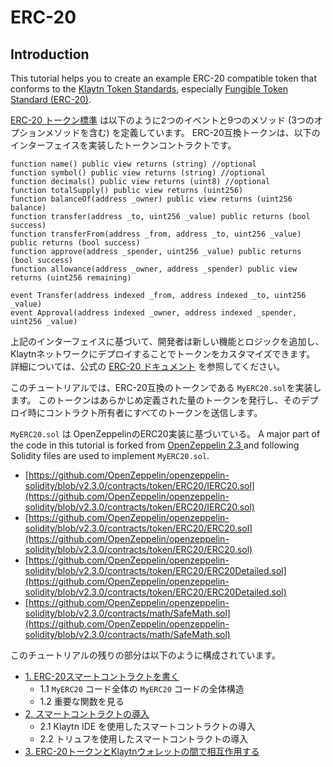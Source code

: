 # ERC-20 <a id="erc-20"></a>

## Introduction <a id="introduction"></a>

This tutorial helps you to create an example ERC-20 compatible token that conforms to the [Klaytn Token Standards](../../token-standard.md), especially [Fungible Token Standard \(ERC-20\)](../../token-standard.md#fungible-token-standard-kip-7).

[ERC-20 トークン標準](https://eips.ethereum.org/EIPS/eip-20) は以下のように2つのイベントと9つのメソッド \(3つのオプションメソッドを含む) を定義しています。 ERC-20互換トークンは、以下のインターフェイスを実装したトークンコントラクトです。

```text
function name() public view returns (string) //optional
function symbol() public view returns (string) //optional
function decimals() public view returns (uint8) //optional
function totalSupply() public view returns (uint256)
function balanceOf(address _owner) public view returns (uint256 balance)
function transfer(address _to, uint256 _value) public returns (bool success)
function transferFrom(address _from, address _to, uint256 _value) public returns (bool success)
function approve(address _spender, uint256 _value) public returns (bool success)
function allowance(address _owner, address _spender) public view returns (uint256 remaining)

event Transfer(address indexed _from, address indexed _to, uint256 _value)
event Approval(address indexed _owner, address indexed _spender, uint256 _value)
```

上記のインターフェイスに基づいて、開発者は新しい機能とロジックを追加し、Klaytnネットワークにデプロイすることでトークンをカスタマイズできます。 詳細については、公式の [ERC-20 ドキュメント](https://eips.ethereum.org/EIPS/eip-20) を参照してください。

このチュートリアルでは、ERC-20互換のトークンである `MyERC20.sol`を実装します。 このトークンはあらかじめ定義された量のトークンを発行し、そのデプロイ時にコントラクト所有者にすべてのトークンを送信します。

`MyERC20.sol` は OpenZeppelinのERC20実装に基づいている。 A major part of the code in this tutorial is forked from [OpenZeppelin 2.3 ](https://github.com/OpenZeppelin/openzeppelin-solidity/releases/tag/v2.3.0) and following Solidity files are used to implement `MyERC20.sol`.

* [https://github.com/OpenZeppelin/openzeppelin-solidity/blob/v2.3.0/contracts/token/ERC20/IERC20.sol](https://github.com/OpenZeppelin/openzeppelin-solidity/blob/v2.3.0/contracts/token/ERC20/IERC20.sol)
* [https://github.com/OpenZeppelin/openzeppelin-solidity/blob/v2.3.0/contracts/token/ERC20/ERC20.sol](https://github.com/OpenZeppelin/openzeppelin-solidity/blob/v2.3.0/contracts/token/ERC20/ERC20.sol)
* [https://github.com/OpenZeppelin/openzeppelin-solidity/blob/v2.3.0/contracts/token/ERC20/ERC20Detailed.sol](https://github.com/OpenZeppelin/openzeppelin-solidity/blob/v2.3.0/contracts/token/ERC20/ERC20Detailed.sol)
* [https://github.com/OpenZeppelin/openzeppelin-solidity/blob/v2.3.0/contracts/math/SafeMath.sol](https://github.com/OpenZeppelin/openzeppelin-solidity/blob/v2.3.0/contracts/math/SafeMath.sol)

このチュートリアルの残りの部分は以下のように構成されています。

* [1. ERC-20スマートコントラクトを書く](1-erc20.md)
  * 1.1 `MyERC20` コード全体の `MyERC20` コードの全体構造
  * 1.2 重要な関数を見る
* [2. スマートコントラクトの導入](2-erc20.md)
  * 2.1 Klaytn IDE を使用したスマートコントラクトの導入
  * 2.2 トリュフを使用したスマートコントラクトの導入
* [3. ERC-20トークンとKlaytnウォレットの間で相互作用する](3-erc20.md)

